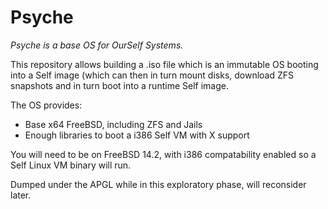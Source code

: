 # Psyche

*Psyche is a base OS for OurSelf Systems.*

This repository allows building a .iso file which is an immutable OS booting into a Self image (which can then in turn mount disks, download ZFS snapshots and in turn boot into a runtime Self image.

The OS provides:

* Base x64 FreeBSD, including ZFS and Jails
* Enough libraries to boot a i386 Self VM with X support

You will need to be on FreeBSD 14.2, with i386 compatability enabled so a Self Linux VM binary will run.

Dumped under the APGL while in this exploratory phase, will reconsider later.


